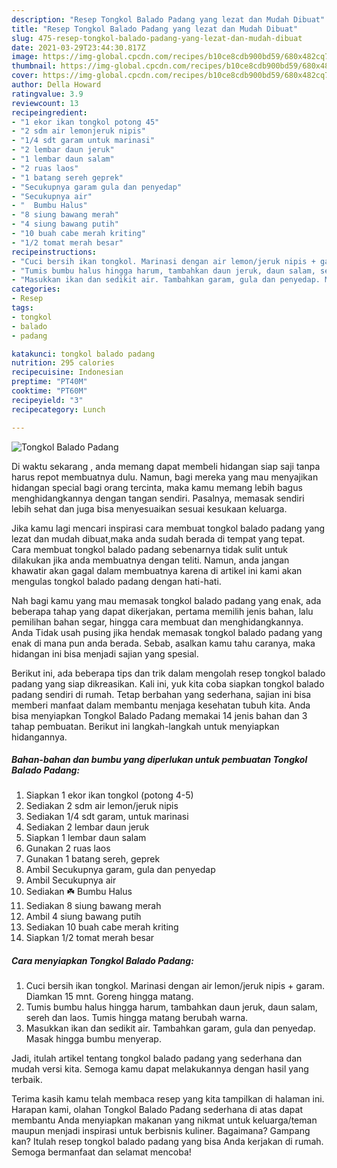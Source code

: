 ```yaml
---
description: "Resep Tongkol Balado Padang yang lezat dan Mudah Dibuat"
title: "Resep Tongkol Balado Padang yang lezat dan Mudah Dibuat"
slug: 475-resep-tongkol-balado-padang-yang-lezat-dan-mudah-dibuat
date: 2021-03-29T23:44:30.817Z
image: https://img-global.cpcdn.com/recipes/b10ce8cdb900bd59/680x482cq70/tongkol-balado-padang-foto-resep-utama.jpg
thumbnail: https://img-global.cpcdn.com/recipes/b10ce8cdb900bd59/680x482cq70/tongkol-balado-padang-foto-resep-utama.jpg
cover: https://img-global.cpcdn.com/recipes/b10ce8cdb900bd59/680x482cq70/tongkol-balado-padang-foto-resep-utama.jpg
author: Della Howard
ratingvalue: 3.9
reviewcount: 13
recipeingredient:
- "1 ekor ikan tongkol potong 45"
- "2 sdm air lemonjeruk nipis"
- "1/4 sdt garam untuk marinasi"
- "2 lembar daun jeruk"
- "1 lembar daun salam"
- "2 ruas laos"
- "1 batang sereh geprek"
- "Secukupnya garam gula dan penyedap"
- "Secukupnya air"
- "  Bumbu Halus"
- "8 siung bawang merah"
- "4 siung bawang putih"
- "10 buah cabe merah kriting"
- "1/2 tomat merah besar"
recipeinstructions:
- "Cuci bersih ikan tongkol. Marinasi dengan air lemon/jeruk nipis + garam. Diamkan 15 mnt. Goreng hingga matang."
- "Tumis bumbu halus hingga harum, tambahkan daun jeruk, daun salam, sereh dan laos. Tumis hingga matang berubah warna."
- "Masukkan ikan dan sedikit air. Tambahkan garam, gula dan penyedap. Masak hingga bumbu menyerap."
categories:
- Resep
tags:
- tongkol
- balado
- padang

katakunci: tongkol balado padang 
nutrition: 295 calories
recipecuisine: Indonesian
preptime: "PT40M"
cooktime: "PT60M"
recipeyield: "3"
recipecategory: Lunch

---
```



![Tongkol Balado Padang](https://img-global.cpcdn.com/recipes/b10ce8cdb900bd59/680x482cq70/tongkol-balado-padang-foto-resep-utama.jpg)

Di waktu  sekarang , anda memang dapat membeli hidangan siap saji tanpa harus repot membuatnya dulu. Namun, bagi mereka yang mau menyajikan hidangan special bagi orang tercinta, maka kamu memang lebih bagus menghidangkannya dengan tangan sendiri. Pasalnya, memasak sendiri lebih sehat dan juga bisa menyesuaikan sesuai kesukaan keluarga.

Jika kamu lagi mencari inspirasi cara membuat tongkol balado padang yang lezat dan mudah dibuat,maka anda sudah berada di tempat yang tepat. Cara membuat tongkol balado padang  sebenarnya tidak sulit untuk dilakukan jika anda membuatnya dengan teliti. Namun, anda jangan khawatir akan gagal dalam membuatnya 
karena di artikel ini kami akan mengulas tongkol balado padang dengan hati-hati.  



Nah bagi kamu yang mau memasak tongkol balado padang yang enak, ada beberapa tahap yang dapat dikerjakan, pertama memilih jenis bahan, lalu pemilihan bahan segar, hingga cara membuat dan menghidangkannya. Anda Tidak usah pusing jika hendak memasak tongkol balado padang yang enak di mana pun anda berada. Sebab, asalkan kamu  tahu caranya, maka hidangan ini bisa menjadi sajian yang spesial.

Berikut ini, ada beberapa tips dan trik dalam mengolah resep tongkol balado padang yang siap dikreasikan. Kali ini, yuk kita coba siapkan tongkol balado padang sendiri di rumah. Tetap berbahan yang sederhana, sajian ini bisa memberi manfaat dalam membantu menjaga kesehatan tubuh kita. Anda bisa menyiapkan Tongkol Balado Padang memakai 14 jenis bahan dan 3 tahap pembuatan. Berikut ini langkah-langkah untuk menyiapkan hidangannya.

<!--inarticleads1-->

##### Bahan-bahan dan bumbu yang diperlukan untuk pembuatan Tongkol Balado Padang:

1. Siapkan 1 ekor ikan tongkol (potong 4-5)
1. Sediakan 2 sdm air lemon/jeruk nipis
1. Sediakan 1/4 sdt garam, untuk marinasi
1. Sediakan 2 lembar daun jeruk
1. Siapkan 1 lembar daun salam
1. Gunakan 2 ruas laos
1. Gunakan 1 batang sereh, geprek
1. Ambil Secukupnya garam, gula dan penyedap
1. Ambil Secukupnya air
1. Sediakan  ☘️ Bumbu Halus
1. Sediakan 8 siung bawang merah
1. Ambil 4 siung bawang putih
1. Sediakan 10 buah cabe merah kriting
1. Siapkan 1/2 tomat merah besar




<!--inarticleads2-->

##### Cara menyiapkan Tongkol Balado Padang:

1. Cuci bersih ikan tongkol. Marinasi dengan air lemon/jeruk nipis + garam. Diamkan 15 mnt. Goreng hingga matang.
1. Tumis bumbu halus hingga harum, tambahkan daun jeruk, daun salam, sereh dan laos. Tumis hingga matang berubah warna.
1. Masukkan ikan dan sedikit air. Tambahkan garam, gula dan penyedap. Masak hingga bumbu menyerap.




Jadi, itulah artikel tentang  tongkol balado padang  yang sederhana dan mudah versi kita. Semoga kamu dapat melakukannya dengan hasil yang terbaik. 

Terima kasih kamu telah membaca resep yang kita tampilkan di halaman ini. Harapan kami, olahan  Tongkol Balado Padang sederhana di atas dapat membantu Anda menyiapkan makanan yang nikmat untuk keluarga/teman maupun menjadi inspirasi untuk berbisnis kuliner. Bagaimana? Gampang kan? Itulah resep tongkol balado padang yang bisa Anda kerjakan di rumah. Semoga bermanfaat dan selamat mencoba!

